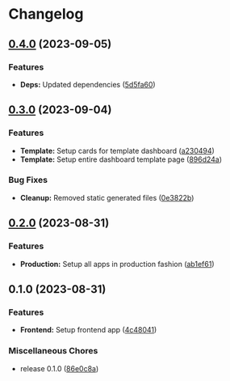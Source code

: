 # Changelog

## [0.4.0](https://github.com/Evanlab02/ShoppingListApp/compare/shopping-app-frontend-v0.3.0...shopping-app-frontend-v0.4.0) (2023-09-05)


### Features

* **Deps:** Updated dependencies ([5d5fa60](https://github.com/Evanlab02/ShoppingListApp/commit/5d5fa603b227302b553d99db6b230f2e777babcb))

## [0.3.0](https://github.com/Evanlab02/ShoppingListApp/compare/shopping-app-frontend-v0.2.0...shopping-app-frontend-v0.3.0) (2023-09-04)


### Features

* **Template:** Setup cards for template dashboard ([a230494](https://github.com/Evanlab02/ShoppingListApp/commit/a23049472dc4ce1e92f4c8d747966e6a9f2c1998))
* **Template:** Setup entire dashboard template page ([896d24a](https://github.com/Evanlab02/ShoppingListApp/commit/896d24afd67f2d5a7174673b7c81cc58452b196d))


### Bug Fixes

* **Cleanup:** Removed static generated files ([0e3822b](https://github.com/Evanlab02/ShoppingListApp/commit/0e3822b0b3991b993dfe1f79a6df349d9a04c49f))

## [0.2.0](https://github.com/Evanlab02/ShoppingListApp/compare/shopping-app-frontend-v0.1.0...shopping-app-frontend-v0.2.0) (2023-08-31)


### Features

* **Production:** Setup all apps in production fashion ([ab1ef61](https://github.com/Evanlab02/ShoppingListApp/commit/ab1ef61f1fc5fdda69a09ae52b83b4625b23cacf))

## 0.1.0 (2023-08-31)


### Features

* **Frontend:** Setup frontend app ([4c48041](https://github.com/Evanlab02/ShoppingListApp/commit/4c480411ad6ef5b709bcc7b6a7089bcca40bed84))


### Miscellaneous Chores

* release 0.1.0 ([86e0c8a](https://github.com/Evanlab02/ShoppingListApp/commit/86e0c8af757fbdd691f1742edd3e7670c6f87d31))
